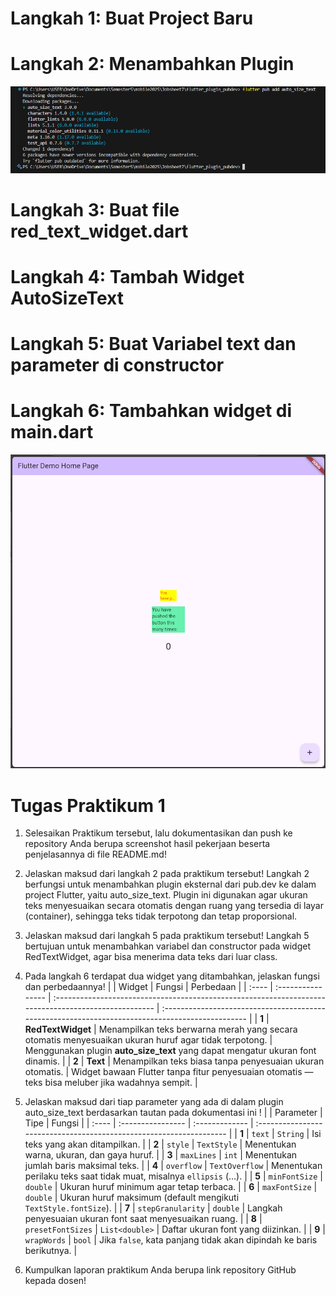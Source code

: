 # Langkah 1: Buat Project Baru
# Langkah 2: Menambahkan Plugin
![alt text](image.png)
# Langkah 3: Buat file red_text_widget.dart
# Langkah 4: Tambah Widget AutoSizeText
# Langkah 5: Buat Variabel text dan parameter di constructor
# Langkah 6: Tambahkan widget di main.dart

![alt text](image-1.png)

# Tugas Praktikum 1

1. Selesaikan Praktikum tersebut, lalu dokumentasikan dan push ke repository Anda berupa screenshot hasil pekerjaan beserta penjelasannya di file README.md!

2. Jelaskan maksud dari langkah 2 pada praktikum tersebut!
Langkah 2 berfungsi untuk menambahkan plugin eksternal dari pub.dev ke dalam project Flutter, yaitu auto_size_text.
Plugin ini digunakan agar ukuran teks menyesuaikan secara otomatis dengan ruang yang tersedia di layar (container), sehingga teks tidak terpotong dan tetap proporsional.

3. Jelaskan maksud dari langkah 5 pada praktikum tersebut!
Langkah 5 bertujuan untuk menambahkan variabel dan constructor pada widget RedTextWidget, agar bisa menerima data teks dari luar class.


4. Pada langkah 6 terdapat dua widget yang ditambahkan, jelaskan fungsi dan perbedaannya!
|       | Widget            | Fungsi                                                                                               | Perbedaan                                                                                        |
| :---- | :---------------- | :--------------------------------------------------------------------------------------------------- | :----------------------------------------------------------------------------------------------- |
| **1** | **RedTextWidget** | Menampilkan teks berwarna merah yang secara otomatis menyesuaikan ukuran huruf agar tidak terpotong. | Menggunakan plugin **auto_size_text** yang dapat mengatur ukuran font dinamis.                   |
| **2** | **Text**          | Menampilkan teks biasa tanpa penyesuaian ukuran otomatis.                                            | Widget bawaan Flutter tanpa fitur penyesuaian otomatis — teks bisa meluber jika wadahnya sempit. |

5. Jelaskan maksud dari tiap parameter yang ada di dalam plugin auto_size_text berdasarkan tautan pada dokumentasi ini !
|       | Parameter         | Tipe           | Fungsi                                                              |
| :---- | :---------------- | :------------- | :------------------------------------------------------------------ |
| **1** | `text`            | `String`       | Isi teks yang akan ditampilkan.                                     |
| **2** | `style`           | `TextStyle`    | Menentukan warna, ukuran, dan gaya huruf.                           |
| **3** | `maxLines`        | `int`          | Menentukan jumlah baris maksimal teks.                              |
| **4** | `overflow`        | `TextOverflow` | Menentukan perilaku teks saat tidak muat, misalnya `ellipsis` (…).  |
| **5** | `minFontSize`     | `double`       | Ukuran huruf minimum agar tetap terbaca.                            |
| **6** | `maxFontSize`     | `double`       | Ukuran huruf maksimum (default mengikuti `TextStyle.fontSize`).     |
| **7** | `stepGranularity` | `double`       | Langkah penyesuaian ukuran font saat menyesuaikan ruang.            |
| **8** | `presetFontSizes` | `List<double>` | Daftar ukuran font yang diizinkan.                                  |
| **9** | `wrapWords`       | `bool`         | Jika `false`, kata panjang tidak akan dipindah ke baris berikutnya. |

6. Kumpulkan laporan praktikum Anda berupa link repository GitHub kepada dosen!